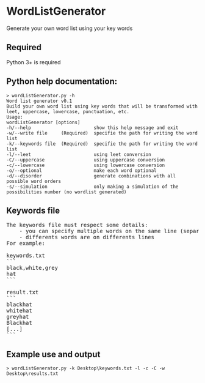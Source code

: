 # WordListGenerator

Generate your own word list using your key words

## Required
Python 3+ is required

## Python help documentation:
```
> wordListGenerator.py -h
Word list generator v0.1
Build your own word list using key words that will be transformed with leet, uppercase, lowercase, punctuation, etc.
Usage:
wordListGenerator [options]
-h/--help						show this help message and exit
-w/--write file		(Required)	specifie the path for writing the word list
-k/--keywords file	(Required)	specifie the path for writing the word list
-l/--leet						using leet conversion
-C/--uppercase					using uppercase conversion
-c/--lowercase					using lowercase conversion
-o/--optional					make each word optional
-d/--disorder					generate combinations with all possible word orders
-s/--simulation					only making a simulation of the possibilities number (no wordlist generated)
```
## Keywords file
<pre>
The keywords file must respect some details:
	- you can specify multiple words on the same line (separated by a ',') for a variant word
	- differents words are on differents lines
For example:

keywords.txt
```
black,white,grey
hat
```

result.txt
```
blackhat
whitehat
greyhat
Blackhat
[...]
```
</pre>
## Example use and output
```
> wordListGenerator.py -k Desktop\keywords.txt -l -c -C -w Desktop\results.txt
```